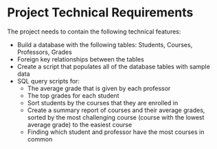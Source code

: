 # Project Technical Requirements

The project needs to contain the following technical features:

- Build a database with the following tables: Students, Courses, Professors, Grades
- Foreign key relationships between the tables
- Create a script that populates all of the database tables with sample data
- SQL query scripts for:
  - The average grade that is given by each professor
  - The top grades for each student
  - Sort students by the courses that they are enrolled in
  - Create a summary report of courses and their average grades, sorted by the most challenging course (course with the lowest average grade) to the easiest course
  - Finding which student and professor have the most courses in common
